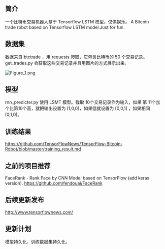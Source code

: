 ##  简介
一个比特币交易机器人基于 Tensorflow LSTM 模型，仅供娱乐。
A Bitcoin trade robot based on Tensorflow LSTM model.Just for fun.

##  数据集
数据来自 btctrade ，用 requests 爬取，它包含比特币的 50 个交易记录。
get_trades.py 会获取这些交易记录并且用图片的方式展示出来。

![Figure_1.png](http://upload-images.jianshu.io/upload_images/76451-ebba6dc707ab1658.png?imageMogr2/auto-orient/strip%7CimageView2/2/w/1240)

##  模型
rnn_predicter.py 使用  LSMT 模型。截取 10个交易记录作为输入，如果 第 11个加个比第10个高，就把输出设置为 [1,0,0]，如果低就设置为 [0,0,1] ，如果相同 [0,1,0]。

##  训练结果
https://github.com/TensorFlowNews/TensorFlow-Bitcoin-Robot/blob/master/training_result.md

##  之前的项目推荐
FaceRank - Rank Face by CNN Model based on TensorFlow (add keras version).
https://github.com/fendouai/FaceRank

## 后续更新发布
http://www.tensorflownews.com/

## 更新计划
模型持久化，训练数据集持久化。